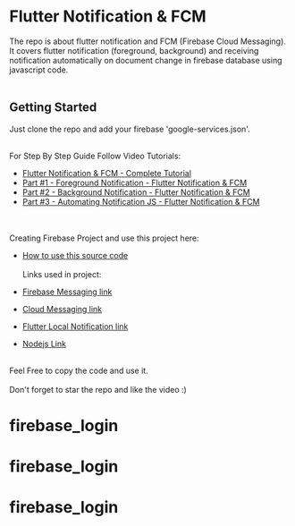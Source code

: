 # Flutter Notification & FCM

The repo is about flutter notification and FCM (Firebase Cloud Messaging).<br>
It covers flutter notification (foreground, background) and receiving notification automatically on document change in firebase database using javascript code.<br><br>

## Getting Started

Just clone the repo and add your firebase 'google-services.json'.<br><br>

For Step By Step Guide Follow Video Tutorials:

- [Flutter Notification & FCM - Complete Tutorial](https://youtu.be/0IJsDXs9mr4?list=PLrTDw7ICfHFmv6F9owUC17QGA4J286kq2)
- [Part #1 - Foreground Notification - Flutter Notification & FCM](https://youtu.be/QWIDjL9HTiE?list=PLrTDw7ICfHFmv6F9owUC17QGA4J286kq2)
- [Part #2 - Background Notification - Flutter Notification & FCM](https://youtu.be/al_og4iUiqY?list=PLrTDw7ICfHFmv6F9owUC17QGA4J286kq2)
- [Part #3 - Automating Notification JS - Flutter Notification & FCM](https://youtu.be/dcrI-okFHfE?list=PLrTDw7ICfHFmv6F9owUC17QGA4J286kq2)

<br><br>
Creating Firebase Project and use this project here:
- [How to use this source code](https://youtu.be/zg_WxgXWiZs)
<br><br>
Links used in project:

- [Firebase Messaging link](https://pub.dev/packages/firebase_messaging#-installing-tab-)
- [Cloud Messaging link](https://firebase.google.com/docs/cloud-messaging/android/client)
- [Flutter Local Notification link](https://pub.dev/packages/flutter_local_notifications#-installing-tab-)
- [Nodejs Link](https://nodejs.org/en/download/)
<br><br>

Feel Free to copy the code and use it.<br><br>
Don't forget to star the repo and like the video :)
# firebase_login
# firebase_login
# firebase_login
